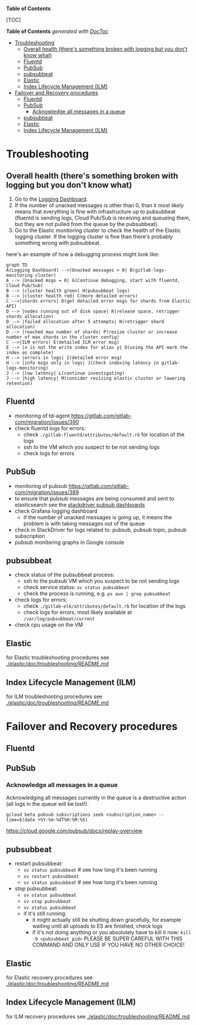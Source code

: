 <!-- START doctoc generated TOC please keep comment here to allow auto update -->

**Table of Contents**

[TOC]
<!-- DON'T EDIT THIS SECTION, INSTEAD RE-RUN doctoc TO UPDATE -->
**Table of Contents**  *generated with [DocToc](https://github.com/thlorenz/doctoc)*

- [Troubleshooting](#troubleshooting)
  - [Overall health (there's something broken with logging but you don't know what)](#overall-health-theres-something-broken-with-logging-but-you-dont-know-what)
  - [Fluentd](#fluentd)
  - [PubSub](#pubsub)
  - [pubsubbeat](#pubsubbeat)
  - [Elastic](#elastic)
  - [Index Lifecycle Management (ILM)](#index-lifecycle-management-ilm)
- [Failover and Recovery procedures](#failover-and-recovery-procedures)
  - [Fluentd](#fluentd-1)
  - [PubSub](#pubsub-1)
    - [Acknowledge all messages in a queue](#acknowledge-all-messages-in-a-queue)
  - [pubsubbeat](#pubsubbeat-1)
  - [Elastic](#elastic-1)
  - [Index Lifecycle Management (ILM)](#index-lifecycle-management-ilm-1)

<!-- END doctoc generated TOC please keep comment here to allow auto update -->

# Troubleshooting

## Overall health (there's something broken with logging but you don't know what)

1. Go to the [Logging Dashboard](https://dashboards.gitlab.net/d/USVj3qHmk/logging?orgId=1&from=now-7d&to=now).
1. If the number of unacked messages is other than 0, than it *most likely* means that everything is fine with infrastructure up to pubsubbeat (fluentd is sending logs, Cloud Pub/Sub is receiving and queueing them, but they are not pulled from the queue by the pubsubbeat).
1. Go to the Elastic monitoring cluster to check the health of the Elastic logging cluster. If the logging cluster is fine than there's probably something wrong with pubsubbeat.

here's an example of how a debugging process might look like:

```mermaid
graph TD
A(Logging Dashboard) -->|Unacked messages > 0| B(gitlab-logs-monitoring cluster)
A --> |Unacked msgs = 0| G(Continue debugging, start with fluentd, Cloud Pub/Sub)
B --> |cluster health green| H(pubsubbeat logs)
B --> |cluster health red| C(more detailed errors)
C -->|shards errors| D(get detailed error msgs for shards from Elastic API)
D --> |nodes running out of disk space| K(release space, retrigger shards allocation)
D --> |failed allocation after 5 attempts| N(retrigger shard allocation)
D --> |reached max number of shards| P(resize cluster or increase number of max shards in the cluster config)
C -->|ILM errors| E(detailed ILM error msg)
E --> |x is not the write index for alias y| O(using the API mark the index as complete)
H --> |errors in logs| I(detailed error msg)
H --> |info msgs only in logs| J(check indexing latency in gitlab-logs-monitoring)
J --> |low latency| L(continue investigating)
J --> |high latency| M(consider resizing elastic cluster or lowering retention)
```

## Fluentd

- monitoring of td-agent  <https://gitlab.com/gitlab-com/migration/issues/390>
- check fluentd logs for errors:
  - check `./gitlab-fluentd/attributes/default.rb` for location of the logs
  - ssh to the VM which you suspect to be not sending logs
  - check logs for errors

## PubSub

- monitoring of pubsub <https://gitlab.com/gitlab-com/migration/issues/389>
- to ensure that pubsub messages are being consumed and sent to elasticsearch see the [stackdriver pubsub dashboards](https://app.google.stackdriver.com/monitoring/1088234/logging-pubsub-in-gprd?project=gitlab-production)
- check Grafana logging dashboard
  - if the number of unacked messages is going up, it means the problem is with taking messages out of the queue
- check in StackDriver for logs related to: pubsub, pubsub topic, pubsub subscription
- pubsub monitoring graphs in Google console

## pubsubbeat

- check status of the pubsubbeat process:
  - ssh to the pubsub VM which you suspect to be not sending logs
  - check service status: `sv status pubsubbeat`
  - check the process is running, e.g. `ps aux | grep pubsubbeat`
- check logs for errors:
  - check `./gitlab-elk/attributes/default.rb` for location of the logs
  - check logs for errors, most likely available at `/var/log/pubsubbeat/current`
- check cpu usage on the VM

## Elastic

for Elastic troubleshooting procedures see [./elastic/doc/troubleshooting/README.md](../../../elastic/doc/troubleshooting/README.md)

## Index Lifecycle Management (ILM)

for ILM troubleshooting procedures see [./elastic/doc/troubleshooting/README.md](../../../elastic/doc/troubleshooting/README.md)

# Failover and Recovery procedures

## Fluentd

## PubSub

### Acknowledge all messages in a queue

Acknowledging all messages currently in the queue is a destructive action (all logs in the queue will be lost!).

`gcloud beta pubsub subscriptions seek <subscription_name> --time=$(date +%Y-%m-%dT%H:%M:%S)`

<https://cloud.google.com/pubsub/docs/replay-overview>

## pubsubbeat

- restart pubsubbeat:
  - `sv status pubsubbeat`   # see how long it's been running
  - `sv restart pubsubbeat`
  - `sv status pubsubbeat`   # see how long it's been running
- stop pubsubbeat:
  - `sv status pubsubbeat`
  - `sv stop pubsubbeat`
  - `sv status pubsubbeat`
  - if it's still running:
    - it might actually still be shutting down gracefully, for example waiting until all uploads to ES are finished, check logs
    - if it's not doing anything or you absolutely have to kill it now: `kill -9 <pubsubbeat_pid>` PLEASE BE SUPER CAREFUL WITH THIS COMMAND AND ONLY USE IF YOU HAVE NO OTHER CHOICE!

## Elastic

for Elastic recovery procedures see [./elastic/doc/troubleshooting/README.md](../../../elastic/doc/troubleshooting/README.md)

## Index Lifecycle Management (ILM)

for ILM recovery procedures see [./elastic/doc/troubleshooting/README.md](../../../elastic/doc/troubleshooting/README.md)
